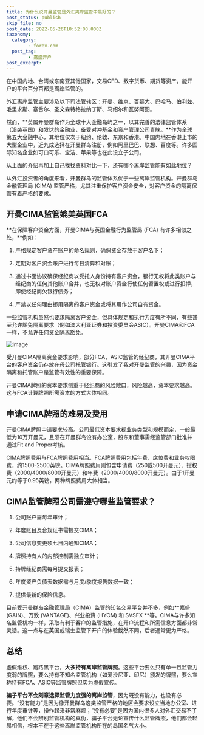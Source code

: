 ```yaml
---
title: 为什么说开曼监管是外汇离岸监管中最好的？
post_status: publish
skip_file: no
post_date: 2022-05-26T10:52:00.000Z
taxonomy:
  category:
        - forex-com
  post_tag:
        - 嘉盛开户
post_excerpt: 
---
```

在中国内地、台湾或东南亚其他国家，交易CFD、数字货币、期货等资产，能开户的平台百分百都是离岸监管的。

外汇离岸监管主要涉及以下司法管辖区：开曼、维京、百慕大、巴哈马、伯利兹、毛里求斯、塞舌尔、圣文森特格拉纳丁斯、马绍尔和瓦努阿图。

然而，**英属开曼群岛作为全球十大金融岛屿之一，以其完善的法律监管体系（沿袭英国）和发达的金融业，备受对冲基金和资产管理公司青睐。**作为全球第五大金融中心，其地位仅次于纽约、伦敦、东京和香港。中国内地在香港上市的大型企业中，近九成选择在开曼群岛注册，例如阿里巴巴、联想、百度等。许多国际知名企业如可口可乐、宝洁、苹果等也在此设立子公司。

从上面的介绍再加上自己找找资料对比一下，还有哪个离岸监管能有如此地位？

从外汇投资者的角度来看，开曼群岛的监管体系优于一些离岸监管机构。开曼群岛金融管理局 (CIMA) 监管严格，尤其注重保护客户资金安全，对客户资金的隔离保管有着严格的要求。

## 开曼CIMA监管媲美英国FCA

**在保障客户资金方面，开曼CIMA与英国金融行为监管局 (FCA) 有许多相似之处，**例如：

1. 严格规定客户资产账户的命名规则，确保资金存放于客户名下；

1. 定期对客户资金账户进行每日清算和对账；

1. 通过书面协议确保经纪商以受托人身份持有客户资金，银行无权将此类账户与经纪商的任何其他账户合并，也无权对账户资金行使任何留置权或进行扣押，即使经纪商欠银行债务；

1. 严禁以任何理由挪用隔离的客户资金或将其用作公司自有资金。

一些监管机构虽然也要求隔离客户资金，但具体规定和执行力度有所不同，有些甚至允许豁免隔离要求（例如澳大利亚证券和投资委员会ASIC）。开曼CIMA和FCA一样，不允许任何资金隔离豁免。

![Image](https://prod-files-secure.s3.us-west-2.amazonaws.com/39ed1227-6d7d-4570-be36-9ccd4a2c4241/bd849744-3fcb-4a37-8312-357962c8f065/image.png?X-Amz-Algorithm=AWS4-HMAC-SHA256&X-Amz-Content-Sha256=UNSIGNED-PAYLOAD&X-Amz-Credential=ASIAZI2LB466QZERC25P%2F20250510%2Fus-west-2%2Fs3%2Faws4_request&X-Amz-Date=20250510T161404Z&X-Amz-Expires=3600&X-Amz-Security-Token=IQoJb3JpZ2luX2VjEP7%2F%2F%2F%2F%2F%2F%2F%2F%2F%2FwEaCXVzLXdlc3QtMiJGMEQCIBw8SIYSFPrMdHeW4puqfJPWwPRA%2FI7G%2F7MANoeYhSEnAiA1ixUvmcqcMOTyUeYWXH3t80w0kbQhcB%2FS3kwNRSZywCqIBAin%2F%2F%2F%2F%2F%2F%2F%2F%2F%2F8BEAAaDDYzNzQyMzE4MzgwNSIM1vHBpW1iI6ukHzKiKtwDQfHBHSHn7OKcAW2vpmvCPRUegTKus8OwO1HSiHG7g7CoveU9klpndXDK2zx%2FCrJW%2F0nKbRoWIYXaz29IiLebAO%2F4WTMtIAr5PPtQlpW%2F1FEZ5k8Z8FULo843RzTwvA7nMIfwU5vaKxCvsU1CLtDYZymCVDxpujg7tbCei9oiWmhQYTJGiC%2BWtgWbjtPx91C9ss3VH7NuKb0K6KjsE%2FJYAxe9IqiYOi%2FBZvP%2BeIJZ15dZpJHid0myHevJFM3hXQnEovaME2VHv%2FHu82OXR8w8K0IefnXMWc6QoISXWw0ia40W3OGG8V8%2F0qO1H1kD6%2FGc5LcLwZ6vwzTS53cL6UQCj0gvdffrTUziEZ97f54emJisktMKtb9q4DCaSWsjgBBcllaB%2BBfk2KGZnMpzUn2ab6U6DGijJGBF6LNIk9IPF%2Fz314WL3f35quoz6B5lYMsaFAdUASY08u62xmGrzXVq7qdpFpPYTZjjgYGkH1IoYGqDDiAuKCq1vtWfJspiMnlYzV3LCgsYD6dSU72FDZ1524NpeCQ1UKXD0FkFG6AwpAvDdx9EoZU69gBKWRByCw%2FvRRR%2FTbfB9AJaG0cLteAhSP6RR65hqvfHlQn4EYqT5QwLA2Qrw17%2FkHOEwfswg6n9wAY6pgEpoWCxkF0df6qEBzpNaZtxe4fTFxtomLd8AIkWNvrMsGsb5h0UHElzCXcUSEj7jl%2Fw5SPrTlOJkKOHMFSSm%2FDuT%2Boq4MJ4zrpQ8QBHJv1nFIy3LWNgQ9Ud1PhhnfgC5u3qNzSJwpFe45Q1m41zKuwMasxo9e7K1bHq9sPwo3urg4lD5j6hw8TEEfWxnaFRt10ElctRRDhb4fn16SW4M18I1ubWaPCg&X-Amz-Signature=f5512a10c3d84d8b97fb6f360dc1318955bb52f9c76d30e205219bbcf2928652&X-Amz-SignedHeaders=host&x-id=GetObject)

受开曼CIMA隔离资金要求影响，部分FCA、ASIC监管的经纪商，其开曼CIMA平台的客户资金仍存放在母公司托管银行。这引发了我对开曼监管的兴趣，因为资金隔离和托管账户是监管有效性的重要保障。

开曼CIMA牌照的资本要求侧重于经纪商的风险敞口，风险越高，资本要求越高。这与FCA计算牌照所需资本的方式大体相同。

## **申请CIMA牌照的难易及费用**

开曼CIMA牌照申请要求较高。公司最低资本要求视业务类型和规模而定，一般最低为10万开曼元，且须在开曼群岛设有办公室，股东和董事需经监管部门批准并通过Fit and Proper考核。

CIMA牌照费用与FCA牌照费用相当。FCA牌照费用包括年费、席位费和业务权限费，约1500-2500英镑。CIMA牌照费用则包含申请费（250或500开曼元）、授权费（2000/4000/8000开曼元）和年费（2000/4000/8000开曼元）。由于1开曼元约等于0.95英镑，两种牌照费用大体相当。

## CIMA监管牌照公司需遵守哪些监管要求？

1. 公司账户需每年审计；

1. 年度账目及合规证书需提交CIMA；

1. 公司信息变更须七日内通知CIMA；

1. 牌照持有人的内部控制需独立审计；

1. 持牌经纪商需每月提交报表；

1. 年度资产负债表数据需与月度/季度报告数据一致；

1. 提供最新的保险信息。

目前受开曼群岛金融管理局（CIMA）监管的知名交易平台并不多，例如**嘉盛 (GAIN)、万致 (VANTAGE)、兴业投资 (HYCM) 和 SVSFX **等。CIMA与许多知名监管机构一样，采取有利于客户的监管措施，在开户流程和所需信息方面都非常灵活。这一点与在英国或瑞士监管下开户的体验截然不同，后者通常更为严格。

## 总结

虚假维权、跑路黑平台，**大多持有离岸监管牌照**。这些平台要么只有单一且监管力度弱的牌照，要么持有不知名监管机构（如爱沙尼亚、印尼）颁发的牌照，要么宣称持有FCA、ASIC等监管牌照但实为虚假宣传。

**骗子平台不会刻意选择监管力度强的离岸监管**，因为既没有能力，也没有必要。“没有能力”是因为像开曼群岛这类监管严格的地区会要求设立当地办公室、进行年度审计等，操作起来非常麻烦；“没有必要”是因为国内很多人对外汇交易不了解，他们不会辨别监管机构的真伪，骗子平台无论宣传什么监管牌照，他们都会轻易相信，根本不在乎这些离岸监管机构所在的岛国名气大小。